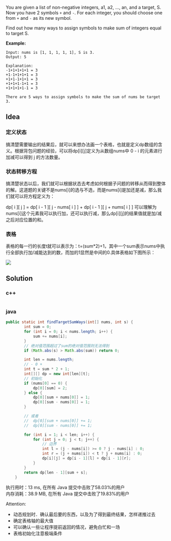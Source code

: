 You are given a list of non-negative integers, a1, a2, ..., an, and a target, S. Now you have 2 symbols `+` and `-`. For each integer, you should choose one from `+` and `-` as its new symbol.

Find out how many ways to assign symbols to make sum of integers equal to target S.

**Example:**

```
Input: nums is [1, 1, 1, 1, 1], S is 3. 
Output: 5

Explanation: 
-1+1+1+1+1 = 3
+1-1+1+1+1 = 3
+1+1-1+1+1 = 3
+1+1+1-1+1 = 3
+1+1+1+1-1 = 3

There are 5 ways to assign symbols to make the sum of nums be target 3.
```

## Idea

### 定义状态

搞清楚需要输出的结果后，就可以来想办法画一个表格，也就是定义dp数组的含义。根据背包问题的经验，可以将dp[i][j]定义为从数组nums中 0 - i 的元素进行加减可以得到 j 的方法数量。

### 状态转移方程

搞清楚状态以后，我们就可以根据状态去考虑如何根据子问题的转移从而得到整体的解。这道题的关键不是nums[i]的选与不选，而是nums[i]是加还是减，那么我们就可以将方程定义为：

dp[ i ][ j ] = dp[ i - 1 ][ j - nums[ i ] ] + dp[ i - 1 ][ j + nums[ i ] ]
可以理解为nums[i]这个元素我可以执行加，还可以执行减，那么dp[i][j]的结果值就是加/减之后对应位置的和。

### 表格

表格的每一行的长度t就可以表示为：t=(sum*2)+1，其中一个sum表示nums中执行全部执行加/减能达到的数，而加的1显然是中间的0.具体表格如下图所示：

![](https://pic.leetcode-cn.com/05f8151bbb0f1818723710b2455695f01c33d75a38653eeee181ab61217e8f16-image.png)

## Solution

### c++

```c++

```

### java

```java
public static int findTargetSumWays(int[] nums, int s) {
        int sum = 0;
        for (int i = 0; i < nums.length; i++) {
            sum += nums[i];
        }
        // 绝对值范围超过了sum的绝对值范围则无法得到
        if (Math.abs(s) > Math.abs(sum)) return 0;

        int len = nums.length;
        // - 0 +
        int t = sum * 2 + 1;
        int[][] dp = new int[len][t];
        // 初始化
        if (nums[0] == 0) {
            dp[0][sum] = 2;
        } else {
            dp[0][sum + nums[0]] = 1;
            dp[0][sum - nums[0]] = 1;
        }

        // 或者
        //  dp[0][sum + nums[0]] += 1;
        //  dp[0][sum - nums[0]] += 1;

        for (int i = 1; i < len; i++) {
            for (int j = 0; j < t; j++) {
                // 边界
                int l = (j - nums[i]) >= 0 ? j - nums[i] : 0;
                int r = (j + nums[i]) < t ? j + nums[i] : 0;
                dp[i][j] = dp[i - 1][l] + dp[i - 1][r];
            }
        }
        return dp[len - 1][sum + s];
    }
```

执行用时：13 ms, 在所有 Java 提交中击败了58.03%的用户  
内存消耗：38.9 MB, 在所有 Java 提交中击败了19.83%的用户

Attention:
- 动态规划时．确认最后要的东西，以及为了得到最终结果，怎样递推过去
- 确定表格轴的最大值
- 可以确认一些让程序提前返回的情况，避免白忙和一场
- 表格初始化注意极端条件




